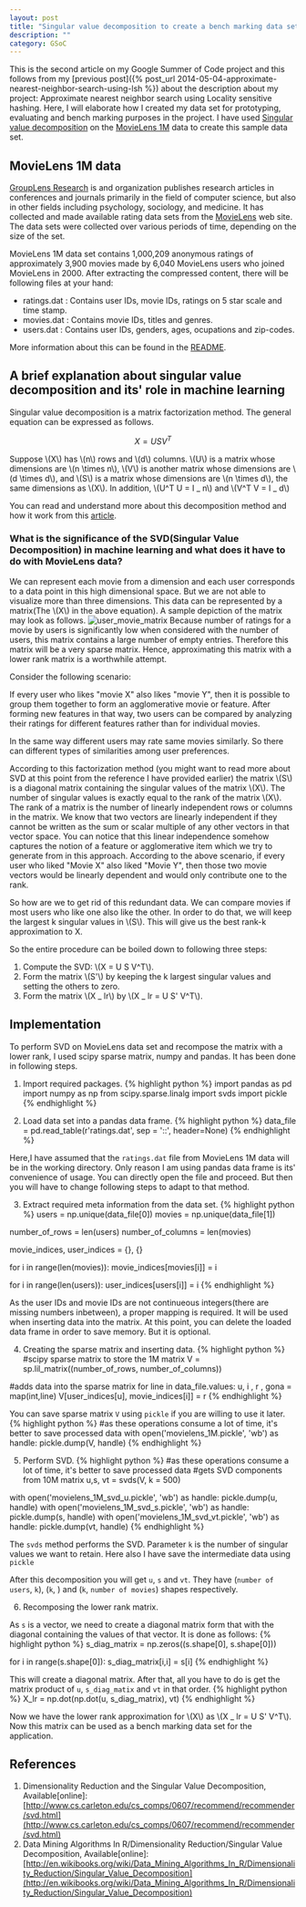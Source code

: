 ```yaml
---
layout: post
title: "Singular value decomposition to create a bench marking data set from MovieLens data"
description: ""
category: GSoC
---
```

This is the second article on my Google Summer of Code project and this follows from my [previous post]({% post_url 2014-05-04-approximate-nearest-neighbor-search-using-lsh %}) about the description about my project: Approximate nearest neighbor search using Locality sensitive hashing. Here, I will elaborate how I created my data set for prototyping, evaluating and bench marking purposes in the project. I have used [Singular value decomposition](http://en.wikipedia.org/wiki/Singular_value_decomposition) on the [MovieLens 1M](http://grouplens.org/datasets/movielens/) data to create this sample data set.

## MovieLens 1M data

[GroupLens Research](http://grouplens.org/) is and organization publishes research articles in conferences and journals primarily in the field of computer science, but also in other fields including psychology, sociology, and medicine. It has collected and made available rating data sets from the [MovieLens](http://movielens.org) web site. The data sets were collected over various periods of time, depending on the size of the set.

MovieLens 1M data set contains 1,000,209 anonymous ratings of approximately 3,900 movies made by 6,040 MovieLens users who joined MovieLens in 2000. After extracting the compressed content, there will be following files at your hand:

* ratings.dat : Contains user IDs, movie IDs, ratings on 5 star scale and time stamp.
* movies.dat  : Contains movie IDs, titles and genres.
* users.dat   : Contains user IDs, genders, ages, ocupations and zip-codes.

More information about this can be found in the [README](http://files.grouplens.org/datasets/movielens/ml-1m-README.txt). 

## A brief explanation about singular value decomposition and its' role in machine learning

Singular value decomposition is a matrix factorization method. The general equation can be expressed as follows.

$$X = USV^T$$

Suppose \\(X\\) has \\(n\\) rows and \\(d\\) columns. \\(U\\) is a matrix whose dimensions are \\(n \times n\\), \\(V\\) is another matrix whose dimensions are \\(d \times d\\), and \\(S\\) is a matrix whose dimensions are \\(n \times d\\), the same dimensions as \\(X\\). 
In addition, \\(U^T U = I _ n\\) and \\(V^T V = I _ d\\)

You can read and understand more about this decomposition method and how it work from this [article](http://en.wikibooks.org/wiki/Data_Mining_Algorithms_In_R/Dimensionality_Reduction/Singular_Value_Decomposition).

### What is the significance of the SVD(Singular Value Decomposition) in machine learning and what does it have to do with MovieLens data?

We can represent each movie from a dimension and each user corresponds to a data point in this high dimensional space. But we are not able to visualize more than three dimensions. This data can be represented by a matrix(The \\(X\\) in the above equation). A sample depiction of the matrix may look as follows. 
![user_movie_matrix](https://docs.google.com/drawings/d/1oBQ7iNf-c6GCYBvalyM7HXlcscX1ATz9lQsxzpHdCyQ/pub?w=960&h=720)
Because number of ratings for a movie by users is significantly low when considered with the number of users, this matrix contains a large number of empty entries. Therefore this matrix will be a very sparse matrix. Hence, approximating this matrix with a lower rank matrix is a worthwhile attempt.

Consider the following scenario:

If every user who likes "movie X" also likes "movie Y", then it is possible to group them together to form an agglomerative movie or feature. After forming new features in that way, two users can be compared by analyzing their ratings for different features rather than for individual movies.

In the same way different users may rate same movies similarly. So there can different types of similarities among user preferences.

According to this factorization method (you might want to read more about SVD at this point from the reference I have provided earlier) the matrix \\(S\\) is a diagonal matrix containing the singular values of the matrix \\(X\\). The number of singular values is exactly equal to the rank of the matrix \\(X\\). The rank of a matrix is the number of linearly independent rows or columns in the matrix. We know that two vectors are linearly independent if they cannot be written as the sum or scalar multiple of any other vectors in that vector space. You can notice that this linear independence somehow captures the notion of a feature or agglomerative item which we try to generate from in this approach. According to the above scenario, if every user who liked "Movie X" also liked "Movie Y", then those two movie vectors would be linearly dependent and would only contribute one to the rank.

So how are we to get rid of this redundant data. We can compare movies if most users who like one also like the other. In order to do that, we will keep the largest k singular values in \\(S\\). This will give us the best rank-k approximation to X. 

So the entire procedure can be boiled down to following three steps:

1. Compute the SVD: \\(X = U S V^T\\).
2. Form the matrix \\(S'\\) by keeping the k largest singular values and setting the others to zero.
3. Form the matrix \\(X _ lr\\) by \\(X _ lr = U S' V^T\\).

## Implementation

To perform SVD on MovieLens data set and recompose the matrix with a lower rank, I used scipy sparse matrix, numpy and pandas. It has been done in following steps.

1)  Import required packages.
{% highlight python %}
import pandas as pd
import numpy as np
from scipy.sparse.linalg import svds
import pickle
{% endhighlight %}

2)  Load data set into a pandas data frame.
{% highlight python %}
data_file = pd.read_table(r'ratings.dat', sep = '::', header=None)
{% endhighlight %}

Here,I have assumed that the `ratings.dat` file from MovieLens 1M data will be in the working directory. Only reason I am using pandas data frame is its' convenience of usage. You can directly open the file and proceed. But then you will have to change following steps to adapt to that method.

3)  Extract required meta information from the data set.
{% highlight python %}
users = np.unique(data_file[0])
movies = np.unique(data_file[1])
 
number_of_rows = len(users)
number_of_columns = len(movies)

movie_indices, user_indices = {}, {}
 
for i in range(len(movies)):
    movie_indices[movies[i]] = i
    
for i in range(len(users)):
    user_indices[users[i]] = i
{% endhighlight %}

As the user IDs and movie IDs are not continueous integers(there are missing numbers inbetween), a proper mapping is required. It will be used when inserting data into the matrix. At this point, you can delete the loaded data frame in order to save memory. But it is optional.

4)  Creating the sparse matrix and inserting data.
{% highlight python %}
#scipy sparse matrix to store the 1M matrix
V = sp.lil_matrix((number_of_rows, number_of_columns))

#adds data into the sparse matrix
for line in data_file.values:
    u, i , r , gona = map(int,line)
    V[user_indices[u], movie_indices[i]] = r
{% endhighlight %}

You can save sparse matrix `V` using `pickle` if you are willing to use it later. 
{% highlight python %}
#as these operations consume a lot of time, it's better to save processed data 
with open('movielens_1M.pickle', 'wb') as handle:
    pickle.dump(V, handle)
{% endhighlight %}

5)  Perform SVD.
{% highlight python %}
#as these operations consume a lot of time, it's better to save processed data 
#gets SVD components from 10M matrix
u,s, vt = svds(V, k = 500)
 
with open('movielens_1M_svd_u.pickle', 'wb') as handle:
    pickle.dump(u, handle)
with open('movielens_1M_svd_s.pickle', 'wb') as handle:
    pickle.dump(s, handle)
with open('movielens_1M_svd_vt.pickle', 'wb') as handle:
    pickle.dump(vt, handle)
{% endhighlight %}

The `svds` method performs the SVD. Parameter `k` is the number of singular values we want to retain. Here also I have save the intermediate data using `pickle`

After this decomposition you will get `u`, `s` and `vt`. They have (`number of users`, `k`), (`k`, ) and (`k`, `number of movies`) shapes respectively.

6)  Recomposing the lower rank matrix.

As `s` is a vector, we need to create a diagonal matrix form that with the diagonal containing the values of that vector. It is done as follows:
{% highlight python %}
s_diag_matrix = np.zeros((s.shape[0], s.shape[0]))

for i in range(s.shape[0]):
    s_diag_matrix[i,i] = s[i]
{% endhighlight %}

This will create a diagonal matrix. After that, all you have to do is get the matrix product of `u`, `s_diag_matix` and `vt` in that order.
{% highlight python %}
X_lr = np.dot(np.dot(u, s_diag_matrix), vt)
{% endhighlight %}

Now we have the lower rank approximation for \\(X\\) as \\(X _ lr = U S' V^T\\). Now this matrix can be used as a bench marking data set for the application.

## References
1. Dimensionality Reduction and the Singular Value Decomposition, Available[online]: [http://www.cs.carleton.edu/cs_comps/0607/recommend/recommender/svd.html](http://www.cs.carleton.edu/cs_comps/0607/recommend/recommender/svd.html)
2. Data Mining Algorithms In R/Dimensionality Reduction/Singular Value Decomposition, Available[online]: [http://en.wikibooks.org/wiki/Data_Mining_Algorithms_In_R/Dimensionality_Reduction/Singular_Value_Decomposition](http://en.wikibooks.org/wiki/Data_Mining_Algorithms_In_R/Dimensionality_Reduction/Singular_Value_Decomposition)

